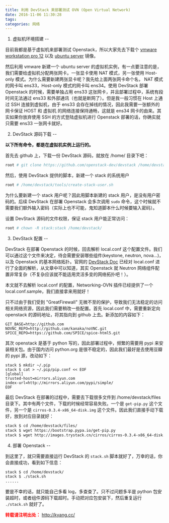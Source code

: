 ```yaml
---
title: 利用 DevStack 来部署测试 OVN (Open Virtual Network)
date: 2016-11-06 11:30:28
tags:
categories: 网络
---
```

1. 虚拟机环境搭建
--

目前我都是基于虚拟机来部署测试 Openstack，所以大家先去下载个 [vmware workstation pro 12](https://my.vmware.com/group/vmware/details?downloadGroup=WKST-1251-LX&productId=524&download=true&fileId=62f7511e6475e22f3bed9b3385fa3b25&secureParam=8718cec0b629523d64f88cb7fe26d62d&uuId=b719ce65-406c-473a-a83f-088cb33f5f9b&downloadType=)  以及 [ubuntu server](https://www.ubuntu.com/download/server/thank-you?country=CN&version=16.04.1&architecture=amd64) 镜像。

然后利用 vmware 新建一个 ubuntu server 的虚拟机实例，有一点要注意的是，我们需要给虚拟机分配两张网卡。一张显卡使用 NAT 模式，另一张使用 Host-only 模式。为什么需要新建两张显卡呢？我先给上面两张网卡命个名， NAT 模式的网卡叫 ens33，Host-only 模式的网卡叫 ens34。使用 DevStack 部署 Openstack 的时候，需要单独占用 ens33 这张网卡，并且部署过程中，系统有段时间无法通过 ens33 和外部通讯（也就是断网了）。但是我一般习惯在 Host 上通过 SSH 连接到虚拟机，由于 ens33 会存在掉线的情况，因此我需要一张额外的网卡保证 HOST 和 虚拟机 的网络连接保持通畅，这就是 ens34 网卡的由来。其实如果你放弃使用 SSH 的方式登陆虚拟机进行 Openstack 部署的话，你确实就只需要 ens33 一张网卡就好。

2. DevStack 源码下载
--

**以下所有命令，都是在虚拟机实例上运行的。**

首先去 github 上，下载一份 DevStack 源码，就放在 /home/ 目录下吧：
```sh
root # git clone https://github.com/openstack-dev/devstack /home/devstack
```

然后，使用 DevStack 提供的脚本，新建一个 stack 的系统用户
```sh
root # /home/devstack/tools/create-stack-user.sh
```
为什么要新建一个 stack 用户呢？因此用脚本新建的 stack 用户，是没有用户密码的。后续 DevStack 在部署 Openstack 会多次调用 `sudo` 命令，这个时候就不需要我们额外输入密码（实际上也不可能，鬼知道脚本什么时候要输入密码）。

设置 DevStack 源码的文件权限，保证 stack 用户能正常访问：
```sh
root # chown -R stack:stack /home/devstack/
```

<!-- more -->

3. DevStack 配置
--

DevStack 在部署 Openstack 的时候，回去解析 local.conf 这个配置文件。我们可以通过这个文件来决定，待会需要安装哪些组件(keystone, neutron, nova...)，以及 Openstack 的基本网络拓扑。官网的 [DevStack Doc](http://docs.openstack.org/developer/devstack/configuration.html) 已经对 local.conf 进行了全面的解析，从文章中可以知道，其实 Openstack 就 Neutron 网络组件配置非常复杂（不复杂应该就不能适用灵活多变的网络拓扑吧！）。

本文就不去解析 local.conf 的配置，Networking-OVN 插件已经提供了一个 local.conf.sample，我们直接拿来用就好！

只不过由于我们受到 "GreatFirewall" 无微不至的保护，导致我们无法稳定的访问相关网络资源，因此我们需要稍改一些配置。首先 local.conf 中，需要重新定向 openstack 的源码地址，将其指向到 github 上去。新添加的内容如下：
```
GIT_BASE=http://github.com
NOVNC_REPO=http://github.com/kanaka/noVNC.git
SPICE_REPO=https://github.com/SPICE/spice-html5.git
```

其次 openstack 是基于 python 写的，因此部署过程中，频繁的需要用 pypi 来安装相关包。由于国内访问 python.org 是很不稳定的，因此我们最好是去使用豆瓣的 pypi 源，改动如下：
```
stack $ mkdir ~/.pip
stack $ cat > ~/.pip/pip.conf << EOF
[global]
trusted-host=mirrors.aliyun.com
index-url=http://mirrors.aliyun.com/pypi/simple/
EOF

```

最后 DevStack 在部署的过程中，需要去下载很多文件到 /home/devstack/files 目录下。其中有两个文件，下载的时候经常容易失败。一个是 `get-pip.py` 这个文件，另一个是 `cirros-0.3.4-x86_64-disk.img` 这个文件。因此我们直接手动下载好，放到对应目录就好：
```sh
stack $ cd /home/devstack/files/
stack $ wget https://bootstrap.pypa.io/get-pip.py
stack $ wget http://images.trystack.cn/cirros/cirros-0.3.4-x86_64-disk.img
```

4. 部署 Openstack
--

到这里了，就只需要直接运行 DevStack 的 `stack.sh` 脚本就好了，万幸的话，你会直接成功，看到如下信息：
```sh
stack $ cd /home/devstack/
stack $ ./stack.sh
......
```

要是不幸的话，就只能自己多看 log，多查查了。只不过问题多半是 python 包安装超时，或者组件源码下载超时。手动把对应包安装下，然后重复运行 `./stack.sh` 就好了。

<font color="red"> **转载请注明出处：** http://kyang.cc/ </font>
<br>
